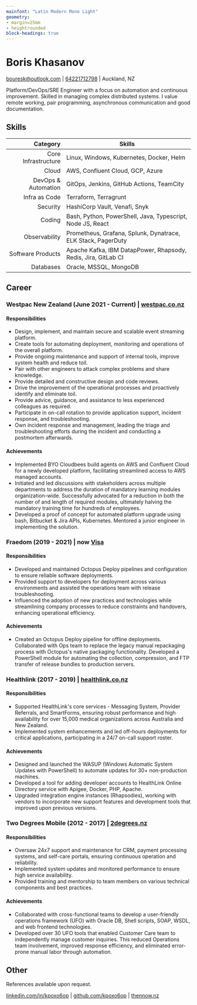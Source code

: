 ```yaml
---
mainfont: "Latin Modern Mono Light"
geometry:
- margin=25mm
- heightrounded
block-headings: true
---
```


# Boris Khasanov

[bouresk@outlook.com](mailto:bouresk@outlook.com) |
[64221712798](tel:64221712798) | Auckland, NZ

Platform/DevOps/SRE Engineer with a focus on automation and continuous
improvement. Skilled in managing complex distributed systems. I value remote
working, pair programming, asynchronous communication and good documentation.

## Skills

| Category                | Skills |
|------------------------:|----------------------------------------------------------------|
| Core Infrastructure     | Linux, Windows, Kubernetes, Docker, Helm |
| Cloud                   | AWS, Confluent Cloud, GCP, Azure |
| DevOps & Automation     | GitOps, Jenkins, GitHub Actions, TeamCity |
| Infra as Code           | Terraform, Terragrunt |
| Security                | HashiCorp Vault, Venafi, Snyk |
| Coding                  | Bash, Python, PowerShell, Java, Typescript, Node JS, React |
| Observability           | Prometheus, Grafana, Splunk, Dynatrace, ELK Stack, PagerDuty |
| Software Products       | Apache Kafka, IBM DatapPower, Rhapsody, Redis, Jira, GitLab CI |
| Databases               | Oracle, MSSQL, MongoDB |

## Career

### Westpac New Zealand (June 2021 - Current) | [westpac.co.nz](https://westpac.co.nz/)

#### Responsibilities

- Design, implement, and maintain secure and scalable event streaming platform.
- Create tools for automating deployment, monitoring and operations of the
overall platform.
- Provide ongoing maintenance and support of internal tools, improve system
health and reduce toil.
- Pair with other engineers to attack complex problems and share knowledge.
- Provide detailed and constructive design and code reviews.
- Drive the improvement of the operational processes and proactively identify
and eliminate toil.
- Provide advice, guidance, and assistance to less experienced colleagues as
required.
- Participate in on-call rotation to provide application support, incident
response, and troubleshooting.
- Own incident response and management, leading the triage and troubleshooting
efforts during the incident and conducting a postmortem afterwards.

#### Achievements

- Implemented BYO Cloudbees build agents on AWS and Confluent Cloud for a newly
developed platform, facilitating streamlined access to AWS managed accounts.
- Initiated and led discussions with stakeholders across multiple departments to
address the duration of mandatory learning modules organization-wide.
Successfully advocated for a reduction in both the number of and length of
required modules, ultimately halving the mandatory training time for hundreds of
employees.
- Developed a proof of concept for automated platform upgrade using bash,
Bitbucket & Jira APIs, Kubernetes. Mentored a junior engineer in
implementing the solution.

### Fraedom (2019 - 2021) | now [Visa](https://developer.visa.com/use-cases/partner-showcase/fraedom)

#### Responsibilities

- Developed and maintained Octopus Deploy pipelines and configuration to ensure
reliable software deployments.
- Provided support to developers for deployment across various environments and
assisted the operations team with release troubleshooting.
- Influenced the adoption of new practices and technologies while streamlining
company processes to reduce constraints and handovers, enhancing operational
efficiency.

#### Achievements

- Created an Octopus Deploy pipeline for offline deployments. Collaborated with
Ops team to replace the legacy manual repackaging process with Octopus's native
packaging functionality. Developed a PowerShell module for automating the
collection, compression, and FTP transfer of release bundles to production
servers.

### Healthlink (2017 - 2019) | [healthlink.co.nz](https://healthlink.co.nz)

#### Responsibilities

- Supported HealthLink's core services - Messaging System, Provider Referrals,
and SmartForms, ensuring robust performance and high availability for over
15,000 medical organizations across Australia and New Zealand.
- Implemented system enhancements and led off-hours deployments for critical
applications, participating in a 24/7 on-call support roster.

#### Achievements

- Designed and launched the WASUP (Windows Automatic System Updates with
PowerShell) to automate updates for 30+ non-production machines.
- Developed a tool for adding developer accounts to HealthLink Online Directory
service with Apigee, Docker, PHP, Apache.
- Upgraded integration engine instances (Rhapsodies), working with vendors to
incorporate new support features and development tools that improved upon
previous versions.

### Two Degrees Mobile (2012 - 2017) | [2degrees.nz](https://2degrees.nz)

#### Responsibilities

- Oversaw 24x7 support and maintenance for CRM, payment processing systems, and
self-care portals, ensuring continuous operation and reliability.
- Implemented system updates and monitored performance to ensure high service
availability.
- Provided training and mentorship to team members on various technical
components and best practices.

#### Achievements

- Collaborated with cross-functional teams to develop a user-friendly operations
framework (UFO) with Oracle DB, Shell scripts, SOAP, WSDL, and web frontend
technologies.
- Developed over 30 UFO tools that enabled Customer Care team to independently
manage customer inquiries. This reduced Operations team involvement, improved
response efficiency, and eliminated error-prone manual labor through automation.

## Other

References available upon request.

[linkedin.com/in/kpoxo6op](https://linkedin.com/in/kpoxo6op) |
[github.com/kpoxo6op](https://github.com/kpoxo6op) |
[thennow.nz](https://thennow.nz)

<!-- ```txt f
- Experience with complex, multi-layered, distributed systems.
- Being a self starter with the ability to work effectively in teams
- Working knowledge of information security practices
- Experience building and maintaining services on public cloud
- Experience using Terraform to manage cloud infrastructure (or equivalent -
  Infrastructure as Code)
- Demonstrated ability to manage & resolve service and operational problems,
  including root cause analysis
- Proven ability to own tasks, issues & plans and manage/ drive them through to completion
- automate as much as possible, with a focus on GitOps/DevOps processes to create
an agile, developer-friendly way of working.
- remote team, pair programming, asynchronous communication, and good documentation.
``` -->
